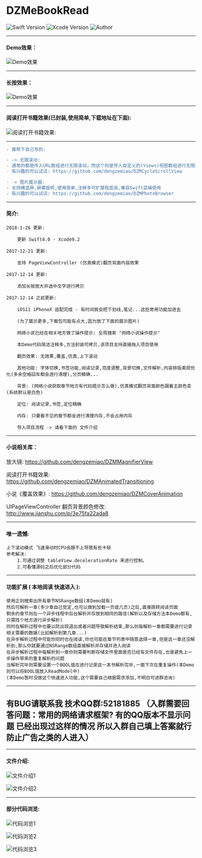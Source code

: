 # DZMeBookRead

![Swift Version](https://img.shields.io/badge/Swift-4.0-orange.svg)
![Xcode Version](https://img.shields.io/badge/Xcode-9.2-orange.svg)
![Author](https://img.shields.io/badge/Author-DZM-blue.svg)

***
#### Demo效果：

![Demo效果](gif_0.gif)

***
#### 长按效果：

![Demo效果](gif_1.gif)

***

#### 阅读打开书籍效果(已封装,使用简单,下载地址在下面):

![阅读打开书籍效果:](gif_2.gif)

***

```diff
- 推荐下自己写的:

- -> 无限滚动:
- 通常的都是传入URL数组进行无限滚动，而这个则是传入自定义的(Views)视图数组进行无限滚动，也支持控制器无限滚动
- 有兴趣的可以试试: https://github.com/dengzemiao/DZMCycleScrollView

- -> 图片展示器:
- 支持横竖屏,屏幕旋转,使用简单,注释多可扩展程度高,兼容Swift混编使用
- 有兴趣的可以试试: https://github.com/dengzemiao/DZMPhotoBrowser
```

***
#### 简介:

    2018-1-26 更新:

        更新 Swift4.0 - Xcode9.2

    2017-12-21 更新:

        支持 PageViewController (仿真模式)翻页背面内容效果

    2017-12-14 更新:
    
        添加长按放大并选中文字进行拷贝

    2017-12-14 之前更新:

        iOS11 iPhoneX 适配完成 - 有时间我会把下划线,笔记...这些常用功能加进去
    
        (为了展示更多,下载包可能有点大,因为放了下面的展示图片)

        网络小说已经在相关地方做了操作提示: 全局搜索 "网络小说操作提示"

        本Demo代码简洁注释多,方法封装可拷贝,该项目支持直接拖入项目使用

        翻页效果: 无效果,覆盖,仿真,上下滚动

        其他功能: 字体切换,书签功能,阅读记录,亮度调整,背景切换,文件解析,内容排版美观优化(多余空格回车都会进行清理),分页精确...

        背景: (网络小说获取章节地方有代码提示怎么做),仿真模式翻页背面颜色跟着主颜色变(系统默认是白色)

        定位: 阅读记录,书签,定位精确

        内存: 只要看不见的章节都会进行清理内存,不会占用内存
    
        导入项目流程 -> 请看下面的 文件介绍
        
***
#### 小说相关库：

放大镜: https://github.com/dengzemiao/DZMMagnifierView

阅读打开书籍效果: https://github.com/dengzemiao/DZMAnimatedTransitioning

小说《覆盖效果》: https://github.com/dengzemiao/DZMCoverAnimation

UIPageViewController 翻页背景颜色修改: http://www.jianshu.com/p/3e75fa22ada8

***
#### 唯一遗憾:
    上下滚动模式 飞速滑动时CPU会跟不上导致有些卡顿
    参考解决:
        1.可通过调整 tableView.decelerationRate 来进行控制。
        2.可看懂源码之后优化部分代码
***
#### 功能扩展 ( 本地阅读 快速进入 ):
    使用正则搜索出所有章节NSRange数组(本Demo就有)
    然后可解析一章(多少章自己觉定,也可以做到加载一页或几页)之后,直接跳转阅读页面
    剩余的章节则在一个异步线程中后台解析并存放到相同的路径(解析以及存储方法本Demo都有,只需找个地方进行异步解析)
    同时在解析过程中也要以防出现退出或者问题导致解析结束,那么则每解析一章都需要进行记录相关需要的数据(比如解析到第几章...)
    在异步解析过程中可能你同时也在阅读,你也可能在章节列表中随意选择一章,但是这一章还没解析到,那么你就要通过NSRange数组直接解析并存储并进入阅读
    在异步解析过程中每解析到一章你则需要判断存储文件里面是否已经有文件存在,也是避免上一步操作带来的重复解析的问题
    当解析完毕则需要设置一个BOOL值在进行记录这一本书解析完毕,一面下次在重复操作(本Demo则可以将BOOL值放入ReadModel中)
    (本Demo暂时没做这个快速进入功能,这个需要自己根据需求添加,不明白可进群咨询)

***
## 有BUG请联系我 技术QQ群:52181885 （入群需要回答问题：常用的网络请求框架? 有的QQ版本不显示问题 已经出现过这样的情况 所以入群自己填上答案就行 防止广告之类的人进入）

***
#### 文件介绍:

![文件介绍1](icon_0.png)

![文件介绍2](icon_1.png)

***
#### 部分代码浏览:

![代码浏览1](code_0.png)

![代码浏览2](code_1.png)

![代码浏览3](code_2.png)
